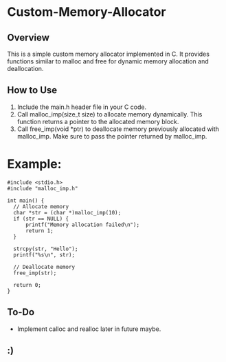 # Custom-Memory-Allocator

## Overview
This is a simple custom memory allocator implemented in C. 
It provides functions similar to malloc and free for dynamic memory allocation and deallocation.

## How to Use
  1. Include the main.h header file in your C code.
  2. Call malloc_imp(size_t size) to allocate memory dynamically. This function returns a pointer to the allocated memory block.
  3. Call free_imp(void *ptr) to deallocate memory previously allocated with malloc_imp. Make sure to pass the pointer returned by malloc_imp.
  # Example:
  ```
  #include <stdio.h>
  #include "malloc_imp.h"

  int main() {
    // Allocate memory
    char *str = (char *)malloc_imp(10);
    if (str == NULL) {
        printf("Memory allocation failed\n");
        return 1;
    }
  
    strcpy(str, "Hello");
    printf("%s\n", str);
    
    // Deallocate memory
    free_imp(str);
    
    return 0;
}
```

## To-Do
- Implement calloc and realloc later in future maybe.
## :)
